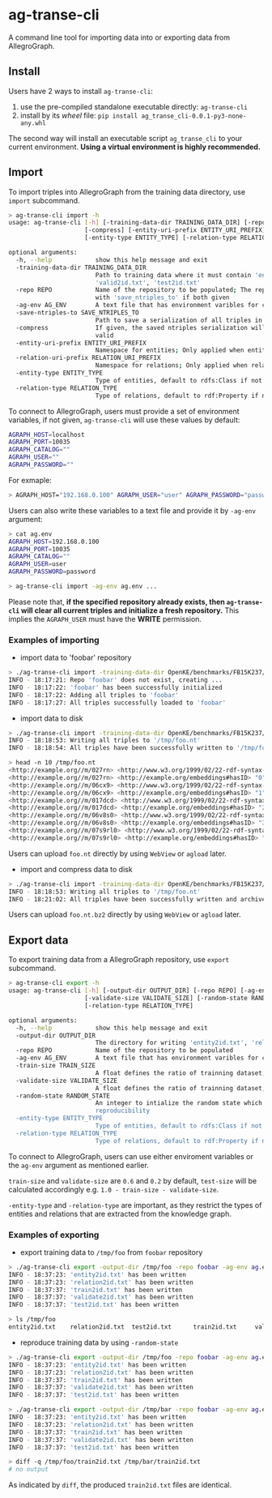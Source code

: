 # ag-transe-cli

A command line tool for importing data into or exporting data from AllegroGraph.

## Install

Users have 2 ways to install `ag-transe-cli`:

1. use the pre-compiled standalone executable directly: `ag-transe-cli`
2. install by its *wheel* file: `pip install ag_transe_cli-0.0.1-py3-none-any.whl`

The second way will install an executable script `ag_transe_cli` to your current environment. **Using a virtual environment is highly recommended.**

## Import

To import triples into AllegroGraph from the training data directory, use `import` subcommand.

```bash
> ag-transe-cli import -h
usage: ag-transe-cli [-h] [-training-data-dir TRAINING_DATA_DIR] [-repo REPO] [-ag-env AG_ENV] [-save-ntriples-to SAVE_NTRIPLES_TO]
                     [-compress] [-entity-uri-prefix ENTITY_URI_PREFIX] [-relation-uri-prefix RELATION_URI_PREFIX]
                     [-entity-type ENTITY_TYPE] [-relation-type RELATION_TYPE]

optional arguments:
  -h, --help            show this help message and exit
  -training-data-dir TRAINING_DATA_DIR
                        Path to training data where it must contain 'entity2id.txt', 'relation2id.txt', 'train2id.txt',
                        'valid2id.txt', 'test2id.txt'
  -repo REPO            Name of the repository to be populated; The repository will be re-newed if it already exists and will conflict
                        with 'save_ntriples_to' if both given
  -ag-env AG_ENV        A text file that has environment varibles for connecting to AllegroGraph, e.g. 'AGRAPH_HOST', 'AGRAPH_PORT'
  -save-ntriples-to SAVE_NTRIPLES_TO
                        Path to save a serialization of all triples in NTriples format; It will conflict with 'repo' if both given
  -compress             If given, the saved ntriples serialization will be compressed; Only meaningful when 'save_ntriples_to' is
                        valid
  -entity-uri-prefix ENTITY_URI_PREFIX
                        Namespace for entities; Only applied when entities from 'entity2id.txt' are not URIs
  -relation-uri-prefix RELATION_URI_PREFIX
                        Namespace for relations; Only applied when relations from 'relation2id.txt' are not URIs
  -entity-type ENTITY_TYPE
                        Type of entities, default to rdfs:Class if not given; Must be a valid uri
  -relation-type RELATION_TYPE
                        Type of relations, default to rdf:Property if not given; Must be a valid uri
```

To connect to AllegroGraph, users must provide a set of environment variables, if not given, `ag-transe-cli` will use these values by default:

```bash
AGRAPH_HOST=localhost
AGRAPH_PORT=10035
AGRAPH_CATALOG=""
AGRAPH_USER=""
AGRAPH_PASSWORD=""
```

For exmaple:

```bash
> AGRAPH_HOST="192.168.0.100" AGRAPH_USER="user" AGRAPH_PASSWORD="password" ./ag-transe-cli import ...
```

Users can also write these variables to a text file and provide it by `-ag-env` argument:

```bash
> cat ag.env
AGRAPH_HOST=192.168.0.100
AGRAPH_PORT=10035
AGRAPH_CATALOG=""
AGRAPH_USER=user
AGRAPH_PASSWORD=password

> ag-transe-cli import -ag-env ag.env ...
```

Please note that, **if the specified repository already exists, then `ag-transe-cli` will clear all current triples and initialize a fresh repository.** This implies the `AGRAPH_USER` must have the **WRITE** permission.

### Examples of importing

* import data to 'foobar' repository

```bash
> ./ag-transe-cli import -training-data-dir OpenKE/benchmarks/FB15K237/ -repo foobar -ag-env ag.env -entity-uri-prefix "http://example.org/" -relation-uri-prefix "http://example.org/Property#"
INFO - 18:17:21: Repo 'foobar' does not exist, creating ...
INFO - 18:17:22: 'foobar' has been successfully initialized
INFO - 18:17:22: Adding all triples to 'foobar'
INFO - 18:17:27: All triples successfully loaded to 'foobar'
```

* import data to disk

```bash
> ./ag-transe-cli import -training-data-dir OpenKE/benchmarks/FB15K237/ -save-ntriples-to /tmp/foo.nt -entity-uri-prefix "http://example.org/" -relation-uri-prefix "http://example.org/Property#"
INFO - 18:18:53: Writing all triples to '/tmp/foo.nt'
INFO - 18:18:54: All triples have been successfully written to '/tmp/foo.nt'

> head -n 10 /tmp/foo.nt
<http://example.org//m/027rn> <http://www.w3.org/1999/02/22-rdf-syntax-ns#type> <http://www.w3.org/2000/01/rdf-schema#Class> .
<http://example.org//m/027rn> <http://example.org/embeddings#hasID> "0"^^<http://www.w3.org/2001/XMLSchema#integer> .
<http://example.org//m/06cx9> <http://www.w3.org/1999/02/22-rdf-syntax-ns#type> <http://www.w3.org/2000/01/rdf-schema#Class> .
<http://example.org//m/06cx9> <http://example.org/embeddings#hasID> "1"^^<http://www.w3.org/2001/XMLSchema#integer> .
<http://example.org//m/017dcd> <http://www.w3.org/1999/02/22-rdf-syntax-ns#type> <http://www.w3.org/2000/01/rdf-schema#Class> .
<http://example.org//m/017dcd> <http://example.org/embeddings#hasID> "2"^^<http://www.w3.org/2001/XMLSchema#integer> .
<http://example.org//m/06v8s0> <http://www.w3.org/1999/02/22-rdf-syntax-ns#type> <http://www.w3.org/2000/01/rdf-schema#Class> .
<http://example.org//m/06v8s0> <http://example.org/embeddings#hasID> "3"^^<http://www.w3.org/2001/XMLSchema#integer> .
<http://example.org//m/07s9rl0> <http://www.w3.org/1999/02/22-rdf-syntax-ns#type> <http://www.w3.org/2000/01/rdf-schema#Class> .
<http://example.org//m/07s9rl0> <http://example.org/embeddings#hasID> "4"^^<http://www.w3.org/2001/XMLSchema#integer> .
```

Users can upload `foo.nt` directly by using `WebView` or `agload` later.

* import and compress data to disk

```bash
> ./ag-transe-cli import -training-data-dir OpenKE/benchmarks/FB15K237/ -save-ntriples-to /tmp/foo.nt -compress -entity-uri-prefix "http://example.org/" -relation-uri-prefix "http://example.org/Property#"
INFO - 18:18:53: Writing all triples to '/tmp/foo.nt'
INFO - 18:21:02: All triples have been successfully written and archived to '/tmp/foo.nt.bz2'
```

Users can upload `foo.nt.bz2` directly by using `WebView` or `agload` later.

## Export data

To export training data  from a AllegroGraph repository, use `export` subcommand.

```bash
> ag-transe-cli export -h
usage: ag-transe-cli [-h] [-output-dir OUTPUT_DIR] [-repo REPO] [-ag-env AG_ENV] [-train-size TRAIN_SIZE]
                     [-validate-size VALIDATE_SIZE] [-random-state RANDOM_STATE] [-entity-type ENTITY_TYPE]
                     [-relation-type RELATION_TYPE]

optional arguments:
  -h, --help            show this help message and exit
  -output-dir OUTPUT_DIR
                        The directory for writing 'entity2id.txt', 'relation2id.txt', 'train2id.txt', 'valid2id.txt', 'test2id.txt'
  -repo REPO            Name of the repository to be populated
  -ag-env AG_ENV        A text file that has environment varibles for connecting to AllegroGraph, e.g. 'AGRAPH_HOST', 'AGRAPH_PORT'
  -train-size TRAIN_SIZE
                        A float defines the ratio of trainning dataset; default to be 0.6
  -validate-size VALIDATE_SIZE
                        A float defines the ratio of trainning dataset; default to be 0.2
  -random-state RANDOM_STATE
                        An integer to intialize the random state which will be using during splitting data; it's usually used for
                        reproducibility
  -entity-type ENTITY_TYPE
                        Type of entities, default to rdfs:Class if not given; Must be a valid uri
  -relation-type RELATION_TYPE
                        Type of relations, default to rdf:Property if not given; Must be a valid uri
```

To connect to AllegroGraph, users can use either enviroment variables or the `ag-env` argument as mentioned earlier.

`train-size` and `validate-size` are `0.6` and `0.2` by default, `test-size` will be calculated accordingly e.g. `1.0 - train-size - validate-size`.

`-entity-type` and `-relation-type` are important, as they restrict the types of entities and relations that are extracted from the knowledge graph.

### Examples of exporting

* export training data to `/tmp/foo` from `foobar` repository

```bash
> ./ag-transe-cli export -output-dir /tmp/foo -repo foobar -ag-env ag.env -train-size 0.7 -validate-size 0.15
INFO - 18:37:23: 'entity2id.txt' has been written
INFO - 18:37:23: 'relation2id.txt' has been written
INFO - 18:37:37: 'train2id.txt' has been written
INFO - 18:37:37: 'validate2id.txt' has been written
INFO - 18:37:37: 'test2id.txt' has been written

> ls /tmp/foo
entity2id.txt    relation2id.txt  test2id.txt      train2id.txt     validate2id.txt
```

* reproduce training data by using `-random-state`

```bash
> ./ag-transe-cli export -output-dir /tmp/foo -repo foobar -ag-env ag.env -train-size 0.7 -validate-size 0.15 -random-state 42
INFO - 18:37:23: 'entity2id.txt' has been written
INFO - 18:37:23: 'relation2id.txt' has been written
INFO - 18:37:37: 'train2id.txt' has been written
INFO - 18:37:37: 'validate2id.txt' has been written
INFO - 18:37:37: 'test2id.txt' has been written

> ./ag-transe-cli export -output-dir /tmp/bar -repo foobar -ag-env ag.env -train-size 0.7 -validate-size 0.15 -random-state 42
INFO - 18:37:23: 'entity2id.txt' has been written
INFO - 18:37:23: 'relation2id.txt' has been written
INFO - 18:37:37: 'train2id.txt' has been written
INFO - 18:37:37: 'validate2id.txt' has been written
INFO - 18:37:37: 'test2id.txt' has been written

> diff -q /tmp/foo/train2id.txt /tmp/bar/train2id.txt
# no output
```

As indicated by `diff`, the produced `train2id.txt` files are identical.
